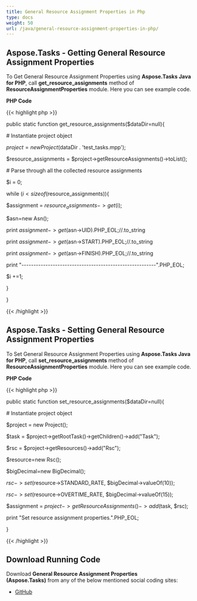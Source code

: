 ```yaml
---
title: General Resource Assignment Properties in Php
type: docs
weight: 50
url: /java/general-resource-assignment-properties-in-php/
---
```


## **Aspose.Tasks - Getting General Resource Assignment Properties**
To Get General Resource Assignment Properties using **Aspose.Tasks Java for PHP**, call **get_resource_assignments** method of **ResourceAssignmentProperties** module. Here you can see example code.

**PHP Code**

{{< highlight php >}}

 public static function get_resource_assignments($dataDir=null){

\# Instantiate project object

$project = new Project($dataDir . 'test_tasks.mpp');

$resource_assignments = $project->getResourceAssignments()->toList();

\# Parse through all the collected resource assignments

$i = 0;

while ($i < sizeof($resource_assignments)){

$assignment = $resource_assignments->get($i);

$asn=new Asn();

print $assignment->get($asn->UID).PHP_EOL;//.to_string

print $assignment->get($asn->START).PHP_EOL;//.to_string

print $assignment->get($asn->FINISH).PHP_EOL;//.to_string

print "--------------------------------------------------------".PHP_EOL;

$i +=1;

}

}


{{< /highlight >}}
## **Aspose.Tasks - Setting General Resource Assignment Properties**
To Set General Resource Assignment Properties using **Aspose.Tasks Java for PHP**, call **set_resource_assignments** method of **ResourceAssignmentProperties** module. Here you can see example code.

**PHP Code**

{{< highlight php >}}

 public static function set_resource_assignments($dataDir=null){

\# Instantiate project object

$project = new Project();

$task = $project->getRootTask()->getChildren()->add("Task");

$rsc = $project->getResources()->add("Rsc");

$resource=new Rsc();

$bigDecimal=new BigDecimal();

$rsc->set($resource->STANDARD_RATE, $bigDecimal->valueOf(10));

$rsc->set($resource->OVERTIME_RATE, $bigDecimal->valueOf(15));

$assignment = $project->getResourceAssignments()->add($task, $rsc);

print "Set resource assignment properties.".PHP_EOL;

}

{{< /highlight >}}
## **Download Running Code**
Download **General Resource Assignment Properties (Aspose.Tasks)** from any of the below mentioned social coding sites:

- [GitHub](https://github.com/aspose-tasks/Aspose.Tasks-for-Java/blob/master/Plugins/Aspose_Tasks_Java_for_PHP/src/aspose/tasks/WorkingWithResourceAssignments/ResourceAssignmentProperties.php)

